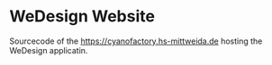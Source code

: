 WeDesign Website
================

Sourcecode of the https://cyanofactory.hs-mittweida.de hosting the WeDesign
applicatin.
